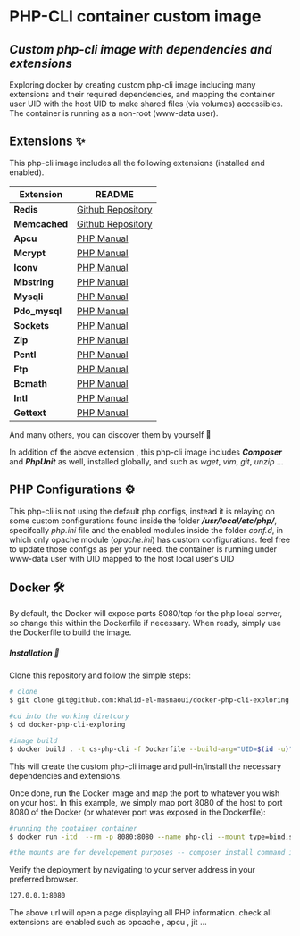 # PHP-CLI container custom image

## _Custom php-cli image with dependencies and extensions_

Exploring docker by creating custom php-cli image including many extensions and their required dependencies, and mapping the container user UID with the host UID to make shared files (via volumes) accessibles.
The container is running as a non-root (www-data user).


## Extensions :sparkles:

This php-cli image includes all the following extensions (installed and enabled).

| Extension | README |
| ------ | ------ |
| **Redis** | [Github Repository](https://github.com/redis/redis) |
| **Memcached** | [Github Repository](https://github.com/memcached/memcached) |
| **Apcu** | [PHP Manual](https://www.php.net/manual/en/book.apcu.php) |
| **Mcrypt** | [PHP Manual](https://www.php.net/manual/en/book.mcrypt.php) |
| **Iconv** | [PHP Manual](https://www.php.net/manual/en/function.iconv.php) |
| **Mbstring** | [PHP Manual](https://www.php.net/manual/en/book.mbstring.php) |
| **Mysqli** | [PHP Manual](https://www.php.net/manual/en/book.mysqli.php) |
| **Pdo_mysql** | [PHP Manual](https://www.php.net/manual/en/ref.pdo-mysql.php) |
| **Sockets** | [PHP Manual](https://www.php.net/manual/en/book.sockets.php) |
| **Zip** | [PHP Manual](https://www.php.net/manual/en/book.zip.php) |
| **Pcntl** | [PHP Manual](https://www.php.net/manual/en/book.pcntl.php) |
| **Ftp** | [PHP Manual](https://www.php.net/manual/en/book.ftp.php) |
| **Bcmath** | [PHP Manual](https://www.php.net/manual/en/book.bc.php) |
| **Intl** | [PHP Manual](https://www.php.net/manual/en/book.intl.php) |
| **Gettext** | [PHP Manual](https://www.php.net/manual/en/function.gettext.php) |
And many others, you can discover them by yourself :eyes:

In addition of the above extension , this php-cli image includes _**Composer**_ and _**PhpUnit**_ as well, installed globally, and such as _wget_, _vim_, _git_, _unzip_ ...


## PHP Configurations :gear:

This php-cli is not using the default php configs, instead it is relaying on some custom configurations found inside the folder _**/usr/local/etc/php/**_, specifcally _php.ini_ file and the enabled modules inside the folder _conf.d_, in which only opache module (_opache.ini_) has custom configurations.
feel free to update those configs as per your need.
the container is running under www-data user with UID mapped to the host local user's UID


## Docker :hammer_and_wrench:
By default, the Docker will expose ports 8080/tcp for the php local server, so change this within the
Dockerfile if necessary. When ready, simply use the Dockerfile to
build the image.

#####  Installation  :electric_plug:
Clone this repository and follow the simple steps:

```bash
# clone
$ git clone git@github.com:khalid-el-masnaoui/docker-php-cli-exploring.git

#cd into the working diretcory
$ cd docker-php-cli-exploring

#image build
$ docker build . -t cs-php-cli -f Dockerfile --build-arg="UID=$(id -u)" --build-arg="GID=$(id -g)"
```

This will create the custom php-cli image and pull-in/install the necessary dependencies and extensions.

Once done, run the Docker image and map the port to whatever you wish on
your host. In this example, we simply map port 8080 of the host to
port 8080 of the Docker (or whatever port was exposed in the Dockerfile):

```sh
#running the container container
$ docker run -itd  --rm -p 8080:8080 --name php-cli --mount type=bind,source=./src/,destination=/dockerBuild/  --mount type=bind,source=./logs/,destination=/var/log/php/ cs-php-cli

#the mounts are for developement purposes -- composer install command inside dockerfile wont take effect if the src/ folder mount is specified -- which (the command) is not needed during the developement 
```

Verify the deployment by navigating to your server address in
your preferred browser.

```sh
127.0.0.1:8080
```

The above url will open a page displaying all PHP information. check all extensions are enabled such as opcache , apcu , jit ...

